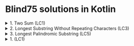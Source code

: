 # Blind75 solutions in Kotlin

<details>
  <summary>1. Two Sum (LC1)</summary>

  ```kt
  fun twoSumHashMap(nums: IntArray, target: Int): IntArray {
      val cache = HashMap<Int, Int>()
      for ((i, value) in nums.withIndex()) {
          val existing = cache[target - value]
          if (existing != null) return intArrayOf(existing, i)
          else cache.put(value, i)
      }

      return intArrayOf()
  }
  ```
</details>


<details>
  <summary>2. Longest Substring Without Repeating Characters (LC3)</summary>  
  
  > Sliding window. The idea is to extend right until we meet a duplicate character. When we do, start moving the left pointer to the right and delete characters from the cache until we meet the original duplicate character.
  
  ```kt
  fun lengthOfLongestSubstring(s: String): Int {
      if (s.length == 0) return 0
      var result = 1
      var cache = HashSet<Char>()
      var l = 0; var r = 0;
      while (r < s.length) {
          if (!cache.contains(s[r])) {
              cache.add(s[r])
              result = Math.max(result, cache.size)
              r++
          } else {
              while (cache.contains(s[r])) {
                  cache.remove(s[l])
                  l++
              }
          }
      }

      return result
  }
  ```
</details>


<details>
  <summary>3. Longest Palindromic Substring (LC5)</summary>
    
  >

  ```kt
  ```
</details>
  
<details>
  <summary>1.  (LC1)</summary>

  ```kt
  ```
</details>
